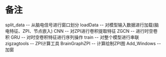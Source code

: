 # 备注

split_data -- 从脑电信号进行窗口划分
loadData -- 对模型输入数据进行加载(脑电特征、ZPI、节点嵌入)
CNN -- 对ZPI进行卷积提取特征
ZGCN -- 进行时空卷积
GRU -- 对时空卷积特征进行序列操作
train -- 对整个模型进行串联
zigzagtools -- ZPI计算工具
BrainGraphZPI -- 计算绘制ZPI图
Add_Windows -- 加窗
